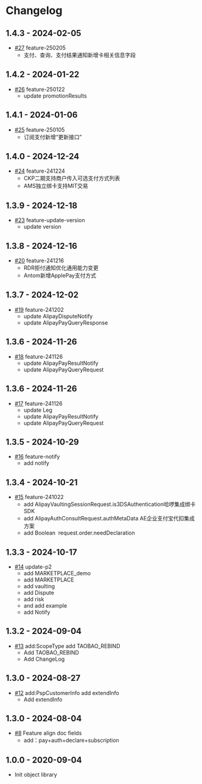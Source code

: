 # Changelog

## 1.4.3 - 2024-02-05
* [#27](https://github.com/alipay/global-open-sdk-python/pull/27)  feature-250205
  - 支付、查询、支付结果通知新增卡相关信息字段

## 1.4.2 - 2024-01-22
* [#26](https://github.com/alipay/global-open-sdk-python/pull/26)  feature-250122
  - update promotionResults

## 1.4.1 - 2024-01-06
* [#25](https://github.com/alipay/global-open-sdk-python/pull/25)  feature-250105
  - 订阅支付新增“更新接口”

## 1.4.0 - 2024-12-24
* [#24](https://github.com/alipay/global-open-sdk-python/pull/24)  feature-241224
  - CKP二期支持商户传入可选支付方式列表
  - AMS独立绑卡支持MIT交易

## 1.3.9 - 2024-12-18
* [#23](https://github.com/alipay/global-open-sdk-python/pull/23)  feature-update-version
  - update version

## 1.3.8 - 2024-12-16
* [#20](https://github.com/alipay/global-open-sdk-python/pull/20)  feature-241216
  - RDR拒付通知优化通用能力变更
  - Antom新增ApplePay支付方式

## 1.3.7 - 2024-12-02
* [#19](https://github.com/alipay/global-open-sdk-python/pull/19)  feature-241202
  - update AlipayDisputeNotify
  - update AlipayPayQueryResponse

## 1.3.6 - 2024-11-26
* [#18](https://github.com/alipay/global-open-sdk-python/pull/18)  feature-241126
  - update AlipayPayResultNotify
  - update AlipayPayQueryRequest

## 1.3.6 - 2024-11-26
* [#17](https://github.com/alipay/global-open-sdk-python/pull/17)  feature-241126
  - update Leg
  - update AlipayPayResultNotify
  - update AlipayPayQueryRequest

## 1.3.5 - 2024-10-29
* [#16](https://github.com/alipay/global-open-sdk-python/pull/16)  feature-notify
  - add notify

## 1.3.4 - 2024-10-21
* [#15](https://github.com/alipay/global-open-sdk-python/pull/15)  feature-241022
  - add AlipayVaultingSessionRequest.is3DSAuthentication哈啰集成绑卡SDK
  - add AlipayAuthConsultRequest.authMetaData AE企业支付宝代扣集成方案
  - add Boolean  request.order.needDeclaration
  

## 1.3.3 - 2024-10-17
* [#14](https://github.com/alipay/global-open-sdk-python/pull/14)  update-p2
   * add MARKETPLACE_demo
   * add MARKETPLACE
   * add vaulting
   * add Dispute
   * add risk
   * and add example
   * add Notify

## 1.3.2 - 2024-09-04
* [#13](https://github.com/alipay/global-open-sdk-python/pull/13)  add:ScopeType add TAOBAO_REBIND
   * Add TAOBAO_REBIND
   * Add ChangeLog

## 1.3.0 - 2024-08-27
* [#12](https://github.com/alipay/global-open-sdk-python/pull/12)  add:PspCustomerInfo add extendInfo
   * Add extendInfo

## 1.3.0 - 2024-08-04
* [#8](https://github.com/alipay/global-open-sdk-python/pull/8) Feature align doc fields
   * add：pay+auth+declare+subscription

## 1.0.0 - 2020-09-04
*  Init object library

